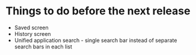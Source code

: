 # Things to do before the next release

-   Saved screen
-   History screen
-   Unified application search - single search bar instead of separate search bars in each list
